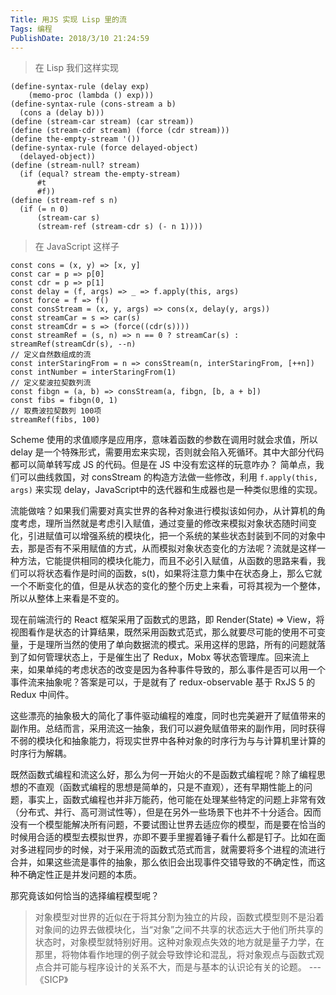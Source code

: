 ```yaml
---
Title: 用JS 实现 Lisp 里的流 
Tags: 编程 
PublishDate: 2018/3/10 21:24:59 
---
```

> 在 Lisp 我们这样实现
```
(define-syntax-rule (delay exp) 
    (memo-proc (lambda () exp)))
(define-syntax-rule (cons-stream a b) 
  (cons a (delay b)))
(define (stream-car stream) (car stream))
(define (stream-cdr stream) (force (cdr stream)))
(define the-empty-stream '())
(define-syntax-rule (force delayed-object)
  (delayed-object))
(define (stream-null? stream)
  (if (equal? stream the-empty-stream)
      #t
      #f))
(define (stream-ref s n)
  (if (= n 0)
      (stream-car s)
      (stream-ref (stream-cdr s) (- n 1))))
```

> 在 JavaScript  这样子
```
const cons = (x, y) => [x, y]
const car = p => p[0]
const cdr = p => p[1]
const delay = (f, args) => _ => f.apply(this, args)
const force = f => f()
const consStream = (x, y, args) => cons(x, delay(y, args))
const streamCar = s => car(s)
const streamCdr = s => (force((cdr(s))))
const streamRef = (s, n) => n == 0 ? streamCar(s) : streamRef(streamCdr(s), --n)
// 定义自然数组成的流
const interStaringFrom = n => consStream(n, interStaringFrom, [++n])
const intNumber = interStaringFrom(1)
// 定义斐波拉契数列流
const fibgn = (a, b) => consStream(a, fibgn, [b, a + b])
const fibs = fibgn(0, 1)
// 取费波拉契数列 100项
streamRef(fibs, 100)
```

Scheme 使用的求值顺序是应用序，意味着函数的参数在调用时就会求值，所以 delay 是一个特殊形式，需要用宏来实现，否则就会陷入死循环。其中大部分代码都可以简单转写成 JS 的代码。但是在 JS 中没有宏这样的玩意咋办？ 简单点，我们可以曲线救国，对 consStream 的构造方法做一些修改，利用 `f.apply(this, args)` 来实现 delay，JavaScript中的迭代器和生成器也是一种类似思维的实现。

流能做啥？如果我们需要对真实世界的各种对象进行模拟该如何办，从计算机的角度考虑，理所当然就是考虑引入赋值，通过变量的修改来模拟对象状态随时间变化，引进赋值可以增强系统的模块化，把一个系统的某些状态封装到不同的对象中去，那是否有不采用赋值的方式，从而模拟对象状态变化的方法呢？流就是这样一种方法，它能提供相同的模块化能力，而且不必引入赋值，从函数的思路来看，我们可以将状态看作是时间的函数，s(t)，如果将注意力集中在状态身上，那么它就一个不断变化的值，但是从状态的变化的整个历史上来看，可将其视为一个整体，所以从整体上来看是不变的。

现在前端流行的 React 框架采用了函数式的思路，即 Render(State) => View，将视图看作是状态的计算结果，既然采用函数式范式，那么就要尽可能的使用不可变量，于是理所当然的使用了单向数据流的模式。采用这样的思路，所有的问题就落到了如何管理状态上，于是催生出了 Redux，Mobx 等状态管理库。回来流上来，如果单纯的考虑状态的改变是因为各种事件导致的，那么事件是否可以用一个事件流来抽象呢？答案是可以，于是就有了 redux-observable 基于 RxJS 5 的 Redux 中间件。

这些漂亮的抽象极大的简化了事件驱动编程的难度，同时也完美避开了赋值带来的副作用。总结而言，采用流这一抽象，我们可以避免赋值带来的副作用，同时获得不弱的模块化和抽象能力，将现实世界中各种对象的时序行为与与计算机里计算的时序行为解耦。

既然函数式编程和流这么好，那么为何一开始火的不是函数式编程呢？除了编程思想的不直观（函数式编程的思想是简单的，只是不直观），还有早期性能上的问题，事实上，函数式编程也并非万能药，他可能在处理某些特定的问题上非常有效（分布式、并行、高可测试性等），但是在另外一些场景下也并不十分适合。因而没有一个模型能解决所有问题，不要试图让世界去适应你的模型，而是要在恰当的时候用合适的模型去模拟世界，亦即不要手里握着锤子看什么都是钉子。比如在面对多进程同步的时候，对于采用流的函数式范式而言，就需要将多个进程的流进行合并，如果这些流是事件的抽象，那么依旧会出现事件交错导致的不确定性，而这种不确定性正是并发问题的本质。

那究竟该如何恰当的选择编程模型呢？
> 对象模型对世界的近似在于将其分割为独立的片段，函数式模型则不是沿着对象间的边界去做模块化，当“对象”之间不共享的状态远大于他们所共享的状态时，对象模型就特别好用。这种对象观点失效的地方就是量子力学，在那里，将物体看作地理的例子就会导致悖论和混乱，将对象观点与函数式观点合并可能与程序设计的关系不大，而是与基本的认识论有关的论题。 --- 《SICP》

    